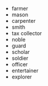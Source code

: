 - farmer
- mason
- carpenter
- smith
- tax collector
- noble
- guard
- scholar
- soldier
- officer
- entertainer
- explorer
